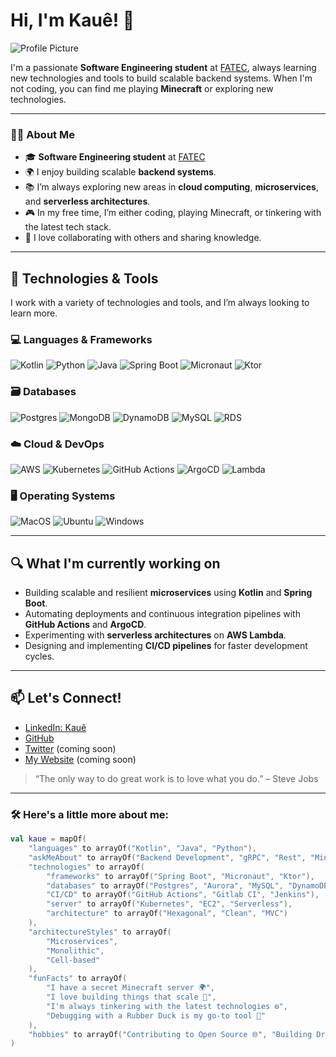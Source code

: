 # Hi, I'm Kauê! 👋

![Profile Picture](https://media.giphy.com/media/3qYvlcgnIka1ayPbqB/source.gif)

I'm a passionate **Software Engineering student** at [FATEC](https://www.fatecsp.br/), always learning new technologies and tools to build scalable backend systems. When I'm not coding, you can find me playing **Minecraft** or exploring new technologies.

---

### 🧑‍💻 About Me

- 🎓 **Software Engineering student** at [FATEC](https://www.fatecsp.br/)
- 🌍 I enjoy building scalable **backend systems**.
- 📚 I’m always exploring new areas in **cloud computing**, **microservices**, and **serverless architectures**.
- 🎮 In my free time, I’m either coding, playing Minecraft, or tinkering with the latest tech stack.
- 🤝 I love collaborating with others and sharing knowledge.

---

## 🚀 Technologies & Tools

I work with a variety of technologies and tools, and I’m always looking to learn more.

### 💻 Languages & Frameworks
![Kotlin](https://img.shields.io/badge/-Kotlin-black?style=flat-square&logo=kotlin)
![Python](https://img.shields.io/badge/-Python-black?style=flat-square&logo=python)
![Java](https://img.shields.io/badge/-Java-black?style=flat-square&logo=java)
![Spring Boot](https://img.shields.io/badge/-Spring-black?style=flat-square&logo=spring)
![Micronaut](https://img.shields.io/badge/-Micronaut-black?style=flat-square&logo=micronaut)
![Ktor](https://img.shields.io/badge/-Ktor-black?style=flat-square&logo=ktor)

### 🗃️ Databases
![Postgres](https://img.shields.io/badge/-Postgres-black?style=flat-square&logo=postgresql)
![MongoDB](https://img.shields.io/badge/-MongoDB-black?style=flat-square&logo=mongodb)
![DynamoDB](https://img.shields.io/badge/-DynamoDB-black?style=flat-square&logo=amazondynamodb)
![MySQL](https://img.shields.io/badge/-MySQL-black?style=flat-square&logo=mysql)
![RDS](https://img.shields.io/badge/-RDS-black?style=flat-square&logo=amazonrds)

### ☁️ Cloud & DevOps
![AWS](https://img.shields.io/badge/-AWS-black?style=flat-square&logo=amazonaws)
![Kubernetes](https://img.shields.io/badge/-Kubernetes-black?style=flat-square&logo=kubernetes&logoColor=white)
![GitHub Actions](https://img.shields.io/badge/-GitHub%20Actions-black?style=flat-square&logo=githubactions)
![ArgoCD](https://img.shields.io/badge/-ArgoCD-black?style=flat-square&logo=argo)
![Lambda](https://img.shields.io/badge/-AWSLambda-black?style=flat-square&logo=awslambda)

### 🖥️ Operating Systems
![MacOS](https://img.shields.io/badge/-MacOS-black?style=flat-square&logo=macos)
![Ubuntu](https://img.shields.io/badge/-Ubuntu-black?style=flat-square&logo=ubuntu)
![Windows](https://img.shields.io/badge/-Windows-black?style=flat-square&logo=windows)

---

## 🔍 What I'm currently working on

- Building scalable and resilient **microservices** using **Kotlin** and **Spring Boot**.
- Automating deployments and continuous integration pipelines with **GitHub Actions** and **ArgoCD**.
- Experimenting with **serverless architectures** on **AWS Lambda**.
- Designing and implementing **CI/CD pipelines** for faster development cycles.

---

## 📫 Let's Connect!

- [LinkedIn: Kauê](https://www.linkedin.com/in/kaue/)
- [GitHub](https://github.com/kaue)
- [Twitter](https://twitter.com/kaue) (coming soon)
- [My Website](https://kaue.dev) (coming soon)

> “The only way to do great work is to love what you do.” – Steve Jobs

---

### 🛠️ Here's a little more about me:

```kotlin
val kaue = mapOf(
    "languages" to arrayOf("Kotlin", "Java", "Python"),
    "askMeAbout" to arrayOf("Backend Development", "gRPC", "Rest", "Minecraft"),
    "technologies" to arrayOf(
        "frameworks" to arrayOf("Spring Boot", "Micronaut", "Ktor"),
        "databases" to arrayOf("Postgres", "Aurora", "MySQL", "DynamoDB", "MongoDB"),
        "CI/CD" to arrayOf("GitHub Actions", "Gitlab CI", "Jenkins"),
        "server" to arrayOf("Kubernetes", "EC2", "Serverless"),
        "architecture" to arrayOf("Hexagonal", "Clean", "MVC")
    ),
    "architectureStyles" to arrayOf(
        "Microservices",
        "Monolithic",
        "Cell-based"
    ),
    "funFacts" to arrayOf(
        "I have a secret Minecraft server 🌍",
        "I love building things that scale 🚀",
        "I'm always tinkering with the latest technologies ⚙️",
        "Debugging with a Rubber Duck is my go-to tool 🦆"
    ),
    "hobbies" to arrayOf("Contributing to Open Source 🌐", "Building Drones 🛸", "Playing Minecraft ⛏️")
)
